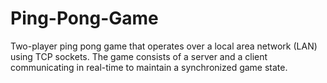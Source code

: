 # Ping-Pong-Game
Two-player ping pong game that operates over a local area network (LAN) using TCP sockets. The game consists of a server and a client communicating in real-time to maintain a synchronized game state.
